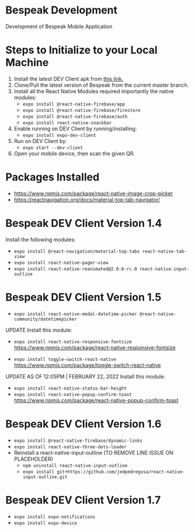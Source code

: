 # Bespeak Development
Development of Bespeak Mobile Application
# Steps to Initialize to your Local Machine
1. Install the latest DEV Client apk from [this link.](https://drive.google.com/drive/folders/1cfV-IUuqiAw1wVcCzhsNgypit01X9yen?usp=sharing)
2. Clone/Pull the latest version of Bespeak from the current master branch.
3. Install all the React Native Modules required importantly the native modules:
    - ```expo install @react-native-firebase/app```
    - ```expo install @react-native-firebase/firestore```
    - ```expo install @react-native-firebase/auth```
    - ```expo install react-native-snackbar```
4. Enable running on DEV Client by running/installing:
    - ```expo install expo-dev-client```
5. Run on DEV Client by:
    - ```expo start --dev-client```
6. Open your mobile device, then scan the given QR.


# Packages Installed
- https://www.npmjs.com/package/react-native-image-crop-picker
- https://reactnavigation.org/docs/material-top-tab-navigator/

# Bespeak DEV Client Version 1.4
Install the following modules:
- ```expo install @react-navigation/material-top-tabs react-native-tab-view```
- ```expo install react-native-pager-view```
- ```expo install react-native-reanimated@2.0.0-rc.0 react-native-input-outline```

# Bespeak DEV Client Version 1.5
- ```expo install react-native-modal-datetime-picker @react-native-community/datetimepicker```

UPDATE
Install this module:
- ```expo install react-native-responsive-fontsize```
https://www.npmjs.com/package/react-native-responsive-fontsize

- ```expo install toggle-switch-react-native```
https://www.npmjs.com/package/toggle-switch-react-native


UPDATE AS OF 12:05PM | FEBRUARY 22, 2022
Install this module:
- ```expo install react-native-status-bar-height```
- ```expo install react-native-popup-confirm-toast```
https://www.npmjs.com/package/react-native-popup-confirm-toast

# Bespeak DEV Client Version 1.6
- ```expo install @react-native-firebase/dynamic-links```
- ```expo install react-native-three-dots-loader```
- Reinstall a react-native-input-outline (TO REMOVE LINE ISSUE ON PLACEHOLDER)
    - ```npm uninstall react-native-input-outline```
    - ```expo install git+https://github.com/jedpedregosa/react-native-input-outline.git```

# Bespeak DEV Client Version 1.7
- ```expo install expo-notifications```
- ```expo install expo-device```
